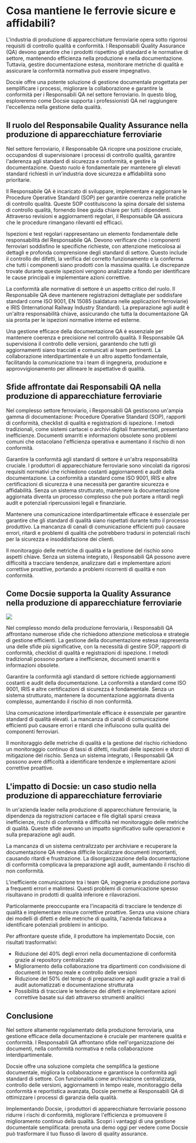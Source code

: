 # Cosa mantiene le ferrovie sicure e affidabili?

L'industria di produzione di apparecchiature ferroviarie opera sotto rigorosi requisiti di controllo qualità e conformità. I Responsabili Quality Assurance (QA) devono garantire che i prodotti rispettino gli standard e le normative di settore, mantenendo efficienza nella produzione e nella documentazione. Tuttavia, gestire documentazione estesa, monitorare metriche di qualità e assicurare la conformità normativa può essere impegnativo.

Docsie offre una potente soluzione di gestione documentale progettata per semplificare i processi, migliorare la collaborazione e garantire la conformità per i Responsabili QA nel settore ferroviario. In questo blog, esploreremo come Docsie supporta i professionisti QA nel raggiungere l'eccellenza nella gestione della qualità.

## Il ruolo del Responsabile Quality Assurance nella produzione di apparecchiature ferroviarie

Nel settore ferroviario, il Responsabile QA ricopre una posizione cruciale, occupandosi di supervisionare i processi di controllo qualità, garantire l'aderenza agli standard di sicurezza e conformità, e gestire la documentazione. Questo ruolo è fondamentale per mantenere gli elevati standard richiesti in un'industria dove sicurezza e affidabilità sono prioritarie.

Il Responsabile QA è incaricato di sviluppare, implementare e aggiornare le Procedure Operative Standard (SOP) per garantire coerenza nelle pratiche di controllo qualità. Queste SOP costituiscono la spina dorsale del sistema di controllo qualità, fornendo linee guida chiare per tutti i dipendenti. Attraverso revisioni e aggiornamenti regolari, il Responsabile QA assicura che le procedure rimangano rilevanti ed efficaci.

Ispezioni e test regolari rappresentano un elemento fondamentale delle responsabilità del Responsabile QA. Devono verificare che i componenti ferroviari soddisfino le specifiche richieste, con attenzione meticolosa ai dettagli e profonda comprensione degli standard di settore. Questo include il controllo dei difetti, la verifica del corretto funzionamento e la conferma che tutti i componenti siano prodotti con la massima qualità. Le discrepanze trovate durante queste ispezioni vengono analizzate a fondo per identificare le cause principali e implementare azioni correttive.

La conformità alle normative di settore è un aspetto critico del ruolo. Il Responsabile QA deve mantenere registrazioni dettagliate per soddisfare standard come ISO 9001, EN 15085 (saldatura nelle applicazioni ferroviarie) e IRIS (International Railway Industry Standard). La preparazione agli audit è un'altra responsabilità chiave, assicurando che tutta la documentazione QA sia pronta per le ispezioni normative interne ed esterne.

Una gestione efficace della documentazione QA è essenziale per mantenere coerenza e precisione nel controllo qualità. Il Responsabile QA supervisiona il controllo delle versioni, garantendo che tutti gli aggiornamenti siano tracciati e comunicati ai team pertinenti. La collaborazione interdipartimentale è un altro aspetto fondamentale, facilitando la comunicazione tra i team di ingegneria, produzione e approvvigionamento per allineare le aspettative di qualità.

## Sfide affrontate dai Responsabili QA nella produzione di apparecchiature ferroviarie

Nel complesso settore ferroviario, i Responsabili QA gestiscono un'ampia gamma di documentazione: Procedure Operative Standard (SOP), rapporti di conformità, checklist di qualità e registrazioni di ispezione. I metodi tradizionali, come sistemi cartacei o archivi digitali frammentati, presentano inefficienze. Documenti smarriti e informazioni obsolete sono problemi comuni che ostacolano l'efficienza operativa e aumentano il rischio di non conformità.

Garantire la conformità agli standard di settore è un'altra responsabilità cruciale. I produttori di apparecchiature ferroviarie sono vincolati da rigorosi requisiti normativi che richiedono costanti aggiornamenti e audit della documentazione. La conformità a standard come ISO 9001, IRIS e altre certificazioni di sicurezza è una necessità per garantire sicurezza e affidabilità. Senza un sistema strutturato, mantenere la documentazione aggiornata diventa un processo complesso che può portare a ritardi negli audit e potenziali ripercussioni legali e finanziarie.

Mantenere una comunicazione interdipartimentale efficace è essenziale per garantire che gli standard di qualità siano rispettati durante tutto il processo produttivo. La mancanza di canali di comunicazione efficienti può causare errori, ritardi e problemi di qualità che potrebbero tradursi in potenziali rischi per la sicurezza e insoddisfazione dei clienti.

Il monitoraggio delle metriche di qualità e la gestione del rischio sono aspetti chiave. Senza un sistema integrato, i Responsabili QA possono avere difficoltà a tracciare tendenze, analizzare dati e implementare azioni correttive proattive, portando a problemi ricorrenti di qualità e non conformità.

## Come Docsie supporta la Quality Assurance nella produzione di apparecchiature ferroviarie

![](https://cdn.docsie.io/workspace_PxAvC1Uenuc7ad6H3/doc_wn84Jkoc6hIMTO2eE/file_t7oDeJd5R5tf3tYLb/image_ecc7c558-399a-a99e-384a-d43f69650da5.jpg)

Nel complesso mondo della produzione ferroviaria, i Responsabili QA affrontano numerose sfide che richiedono attenzione meticolosa e strategie di gestione efficienti. La gestione della documentazione estesa rappresenta una delle sfide più significative, con la necessità di gestire SOP, rapporti di conformità, checklist di qualità e registrazioni di ispezione. I metodi tradizionali possono portare a inefficienze, documenti smarriti e informazioni obsolete.

Garantire la conformità agli standard di settore richiede aggiornamenti costanti e audit della documentazione. La conformità a standard come ISO 9001, IRIS e altre certificazioni di sicurezza è fondamentale. Senza un sistema strutturato, mantenere la documentazione aggiornata diventa complesso, aumentando il rischio di non conformità.

Una comunicazione interdipartimentale efficace è essenziale per garantire standard di qualità elevati. La mancanza di canali di comunicazione efficienti può causare errori e ritardi che influiscono sulla qualità dei componenti ferroviari.

Il monitoraggio delle metriche di qualità e la gestione del rischio richiedono un monitoraggio continuo di tassi di difetti, risultati delle ispezioni e sforzi di mitigazione del rischio. Senza un sistema integrato, i Responsabili QA possono avere difficoltà a identificare tendenze e implementare azioni correttive proattive.

## L'impatto di Docsie: un caso studio nella produzione di apparecchiature ferroviarie

In un'azienda leader nella produzione di apparecchiature ferroviarie, la dipendenza da registrazioni cartacee e file digitali sparsi creava inefficienze, rischi di conformità e difficoltà nel monitoraggio delle metriche di qualità. Queste sfide avevano un impatto significativo sulle operazioni e sulla preparazione agli audit.

La mancanza di un sistema centralizzato per archiviare e recuperare la documentazione QA rendeva difficile localizzare documenti importanti, causando ritardi e frustrazione. La disorganizzazione della documentazione di conformità complicava la preparazione agli audit, aumentando il rischio di non conformità.

L'inefficiente comunicazione tra i team QA, ingegneria e produzione portava a frequenti errori e malintesi. Questi problemi di comunicazione spesso risultavano in prodotti di qualità inferiore e rilavorazioni.

Particolarmente preoccupante era l'incapacità di tracciare le tendenze di qualità e implementare misure correttive proattive. Senza una visione chiara dei modelli di difetti e delle metriche di qualità, l'azienda faticava a identificare potenziali problemi in anticipo.

Per affrontare queste sfide, il produttore ha implementato Docsie, con risultati trasformativi:

- Riduzione del 40% degli errori nella documentazione di conformità grazie al repository centralizzato
- Miglioramento della collaborazione tra dipartimenti con condivisione di documenti in tempo reale e controllo delle versioni
- Riduzione del 50% del tempo di preparazione agli audit grazie a trail di audit automatizzati e documentazione strutturata
- Possibilità di tracciare le tendenze dei difetti e implementare azioni correttive basate sui dati attraverso strumenti analitici

## Conclusione

Nel settore altamente regolamentato della produzione ferroviaria, una gestione efficace della documentazione è cruciale per mantenere qualità e conformità. I Responsabili QA affrontano sfide nell'organizzazione dei documenti, nella conformità normativa e nella collaborazione interdipartimentale.

Docsie offre una soluzione completa che semplifica la gestione documentale, migliora la collaborazione e garantisce la conformità agli standard di settore. Con funzionalità come archiviazione centralizzata, controllo delle versioni, aggiornamenti in tempo reale, monitoraggio della conformità e reportistica avanzata, Docsie permette ai Responsabili QA di ottimizzare i processi di garanzia della qualità.

Implementando Docsie, i produttori di apparecchiature ferroviarie possono ridurre i rischi di conformità, migliorare l'efficienza e promuovere il miglioramento continuo della qualità. Scopri i vantaggi di una gestione documentale semplificata: prenota una demo oggi per vedere come Docsie può trasformare il tuo flusso di lavoro di quality assurance.